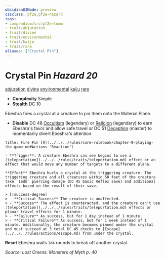 ```yaml
---
obsidianUIMode: preview
cssclass: pf2e,pf2e-hazard
tags:
- compendium/src/pf2e/lomm
- trait/abjuration
- trait/divine
- trait/environmental
- trait/kaiju
- trait/rare
aliases: ["Crystal Pin"]
---
```

# Crystal Pin *Hazard 20*  
[abjuration](../../../rules/traits/abjuration.md)  [divine](../../../rules/traits/divine.md)  [environmental](../../../rules/traits/environmental.md)  [kaiju](../../../rules/traits/kaiju-frp2.md)  [rare](../../../rules/traits/rare.md)  

- **Complexity** Simple
- **Stealth** DC 10  

Ebeshra fires a crystal at a creature to pin them onto the Material Plane.

- **Disable** DC 48 [Occultism](../../skills.md#Occultism) (legendary) or [Religion](../../skills.md#Religion) (legendary) to earn Ebeshra's favor and allow safe travel or DC 51 [Deception](../../skills.md#Deception) (master) to momentarily divert Ebeshra's attention  
     
```ad-embed-ability
title: Fire Pin [R](../../../rules/core-rulebook/chapter-9-playing-the-game.md#Actions "Reaction")

- **Trigger**: A creature Ebeshra can see begins to use a [teleportation](../../../rules/traits/teleportation.md) effect or an effect that would move any number of targets to a different plane;

**Effect** Ebeshra hurls a crystal at the triggering creature. The triggering creature and all creatures within 50 feet of the creature take `16d8` piercing damage (DC 45 basic Reflex save) and additional effects based on the result of their save.

> [!success-degree] 
> - **Critical Success** The creature is unaffected.
> - **Success** The effect is counteracted, and the creature can't use [teleportation](../../../rules/traits/teleportation.md) effects or planar travel effects for 1 minute.
> - **Failure** As success, but for 1 day instead of 1 minute.
> - **Critical Failure** As success, but for 1 week instead of 1 minute. Additionally, the creature becomes pinned under the crystal and must succeed at 3 total DC 45 checks to [Escape](../../../rules/actions/escape.md) from under the crystal.
```

**Reset** Ebeshra waits `1d4` rounds to break off another crystal.  

*Source: Lost Omens: Monsters of Myth p. 40*
